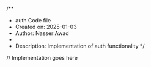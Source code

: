 /**
 * auth Code file
 * Created on: 2025-01-03
 * Author: Nasser Awad
 *
 * Description: Implementation of auth functionality
 */
 
// Implementation goes here

